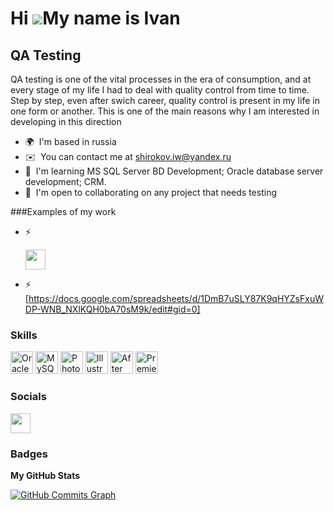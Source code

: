 Hi ![](https://user-images.githubusercontent.com/18350557/176309783-0785949b-9127-417c-8b55-ab5a4333674e.gif)My name is Ivan
============================================================================================================================

QA Testing
----------

QA testing is one of the vital processes in the era of consumption, and at every stage of my life I had to deal with quality control from time to time. Step by step, even after swich career, quality control is present in my life in one form or another. This is one of the main reasons why I am interested in developing in this direction

* 🌍  I'm based in russia
* ✉️  You can contact me at [shirokov.iw@yandex,ru](mailto:shirokov.iw@yandex,ru)
* 🧠  I'm learning MS SQL Server BD Development; Oracle database server development; CRM.
* 🤝  I'm open to collaborating on any project that needs testing

###Examples of my work

* ⚡ <p align="left"> <a href="https://docs.google.com/spreadsheets/d/1DmB7uSLY87K9qHYZsFxuWDP-WNB_NXlKQH0bA70sM9k/edit#gid=0" target="_blank" rel="noreferrer"><img src="https://raw.githubusercontent.com/danielcranney/readme-generator/main/public/icons/socials/github.svg" width="32" height="32" /></a></p>
* ⚡ [https://docs.google.com/spreadsheets/d/1DmB7uSLY87K9qHYZsFxuWDP-WNB_NXlKQH0bA70sM9k/edit#gid=0]



### Skills


<p align="left">
<a href="https://www.oracle.com/uk/index.html" target="_blank" rel="noreferrer"><img src="https://raw.githubusercontent.com/danielcranney/readme-generator/main/public/icons/skills/oracle-colored.svg" width="36" height="36" alt="Oracle" /></a>
<a href="https://www.mysql.com/" target="_blank" rel="noreferrer"><img src="https://raw.githubusercontent.com/danielcranney/readme-generator/main/public/icons/skills/mysql-colored.svg" width="36" height="36" alt="MySQL" /></a>
<a href="https://www.adobe.com/uk/products/photoshop.html" target="_blank" rel="noreferrer"><img src="https://raw.githubusercontent.com/danielcranney/readme-generator/main/public/icons/skills/photoshop-colored.svg" width="36" height="36" alt="Photoshop" /></a>
<a href="adobe.com/uk/products/illustrator.html" target="_blank" rel="noreferrer"><img src="https://raw.githubusercontent.com/danielcranney/readme-generator/main/public/icons/skills/illustrator-colored.svg" width="36" height="36" alt="Illustrator" /></a>
<a href="https://www.adobe.com/uk/products/aftereffects.html" target="_blank" rel="noreferrer"><img src="https://raw.githubusercontent.com/danielcranney/readme-generator/main/public/icons/skills/aftereffects-colored.svg" width="36" height="36" alt="After Effects" /></a>
<a href="https://www.adobe.com/uk/products/premiere.html" target="_blank" rel="noreferrer"><img src="https://raw.githubusercontent.com/danielcranney/readme-generator/main/public/icons/skills/premierepro-colored.svg" width="36" height="36" alt="Premiere Pro" /></a>
</p>


### Socials

<p align="left"> <a href="https://www.github.com/ShirokovIw" target="_blank" rel="noreferrer"><img src="https://raw.githubusercontent.com/danielcranney/readme-generator/main/public/icons/socials/github.svg" width="32" height="32" /></a></p>

### Badges

<b>My GitHub Stats</b>

<a href="http://www.github.com/ShirokovIw"><img src="https://activity-graph.herokuapp.com/graph?username=ShirokovIw&bg_color=1c1917&color=ffffff&line=0891b2&point=ffffff&area_color=1c1917&area=true&hide_border=true&custom_title=GitHub%20Commits%20Graph" alt="GitHub Commits Graph" /></a>
